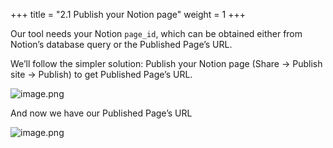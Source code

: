 +++
title = "2.1 Publish your Notion page"
weight = 1
+++


Our tool needs your Notion `page_id`, which can be obtained either from Notion’s database query or the Published Page’s URL.


We’ll follow the simpler solution: Publish your Notion page (Share → Publish site → Publish) to get Published Page’s URL.


![image.png](/images/002-ii-level-1-notion-to-md/002-2-setup-notion-page/8-541461-image.png)


And now we have our Published Page’s URL


![image.png](/images/002-ii-level-1-notion-to-md/002-2-setup-notion-page/8-430698-image.png)


